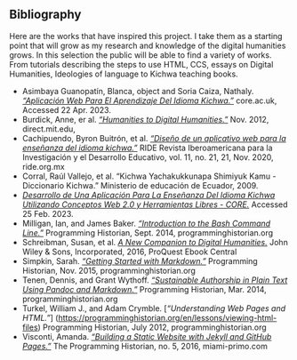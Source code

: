 ## Bibliography

Here are the works that have inspired this project. I take them as a starting point that will grow as my research and knowledge of the digital humanities grows. In this selection the public will be able to find a variety of works. From tutorials describing the steps to use HTML, CCS, essays on Digital Humanities, Ideologies of language to Kichwa teaching books.

- Asimbaya Guanopatín, Blanca, object and Soria Caiza, Nathaly. [*“Aplicación Web Para El Aprendizaje Del Idioma Kichwa.”*](https://core.ac.uk/reader/287339304) core.ac.uk, 
 Accessed 22 Apr. 2023.
- Burdick, Anne, er al. [*“Humanities to Digital Humanities.”*](https://doi.org/10.7551/mitpress/9248.003.0003) Nov. 2012, direct.mit.edu, 
- Cachipuendo, Byron Buitrón, et al. [*“Diseño de un aplicativo web para la enseñanza del idioma kichwa.”*](https://doi.org/10.23913/ride.v11i21.781.) RIDE Revista Iberoamericana para la Investigación y el Desarrollo Educativo, vol. 11, no. 21, 21, Nov. 2020, ride.org.mx
- Corral, Raúl Vallejo, et al. “Kichwa Yachakukkunapa Shimiyuk Kamu - Diccionario Kichwa.” Ministerio de educación de Ecuador, 2009.
- [*Desarrollo de Una Aplicación Para La Enseñanza Del Idioma Kichwa Utilizando Conceptos Web 2.0 y Herramientas Libres - CORE.*](https://core.ac.uk/display/200329186?source=2) Accessed 25 Feb. 2023.
- Milligan, Ian, and James Baker. [*“Introduction to the Bash Command Line.”*](https://programminghistorian.org/en/lessons/intro-to-bash.) Programming Historian, Sept. 2014, programminghistorian.org
- Schreibman, Susan, et al. [*A New Companion to Digital Humanities.*](http://ebookcentral.proquest.com/lib/miami/detail.action?docID=4093339) John Wiley & Sons, Incorporated, 2016, ProQuest Ebook Central
- Simpkin, Sarah. [*“Getting Started with Markdown.”*](https://programminghistorian.org/en/lessons/getting-started-with-markdown.) Programming Historian, Nov. 2015, programminghistorian.org 
- Tenen, Dennis, and Grant Wythoff. [*“Sustainable Authorship in Plain Text Using Pandoc and Markdown.”*](https://programminghistorian.org/en/lessons/sustainable-authorship-in-plain-text-using-pandoc-and-markdown) Programming Historian, Mar. 2014, programminghistorian.org
- Turkel, William J., and Adam Crymble. [*“Understanding Web Pages and HTML.”*] (https://programminghistorian.org/en/lessons/viewing-html-files) Programming Historian, July 2012, programminghistorian.org
- Visconti, Amanda. [*“Building a Static Website with Jekyll and GitHub Pages.”*](https://doi.org/10.46430/phen0048) The Programming Historian, no. 5, 2016, miami-primo.com 

